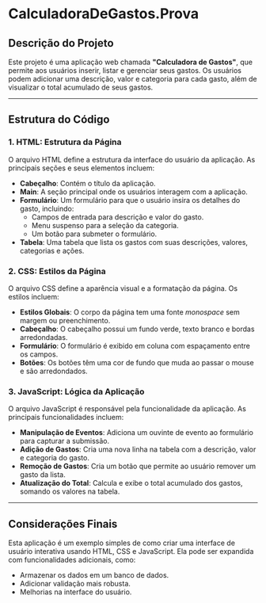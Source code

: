 # CalculadoraDeGastos.Prova

##  Descrição do Projeto

Este projeto é uma aplicação web chamada **"Calculadora de Gastos"**, que permite aos usuários inserir, listar e gerenciar seus gastos. Os usuários podem adicionar uma descrição, valor e categoria para cada gasto, além de visualizar o total acumulado de seus gastos.

---

##  Estrutura do Código

### 1. HTML: Estrutura da Página

O arquivo HTML define a estrutura da interface do usuário da aplicação. As principais seções e seus elementos incluem:

- **Cabeçalho**: Contém o título da aplicação.
- **Main**: A seção principal onde os usuários interagem com a aplicação.
- **Formulário**: Um formulário para que o usuário insira os detalhes do gasto, incluindo:
  - Campos de entrada para descrição e valor do gasto.
  - Menu suspenso para a seleção da categoria.
  - Um botão para submeter o formulário.
- **Tabela**: Uma tabela que lista os gastos com suas descrições, valores, categorias e ações.

### 2. CSS: Estilos da Página

O arquivo CSS define a aparência visual e a formatação da página. Os estilos incluem:

- **Estilos Globais**: O corpo da página tem uma fonte _monospace_ sem margem ou preenchimento.
- **Cabeçalho**: O cabeçalho possui um fundo verde, texto branco e bordas arredondadas.
- **Formulário**: O formulário é exibido em coluna com espaçamento entre os campos.
- **Botões**: Os botões têm uma cor de fundo que muda ao passar o mouse e são arredondados.

### 3. JavaScript: Lógica da Aplicação

O arquivo JavaScript é responsável pela funcionalidade da aplicação. As principais funcionalidades incluem:

- **Manipulação de Eventos**: Adiciona um ouvinte de evento ao formulário para capturar a submissão.
- **Adição de Gastos**: Cria uma nova linha na tabela com a descrição, valor e categoria do gasto.
- **Remoção de Gastos**: Cria um botão que permite ao usuário remover um gasto da lista.
- **Atualização do Total**: Calcula e exibe o total acumulado dos gastos, somando os valores na tabela.

---

##  Considerações Finais

Esta aplicação é um exemplo simples de como criar uma interface de usuário interativa usando HTML, CSS e JavaScript. Ela pode ser expandida com funcionalidades adicionais, como:

- Armazenar os dados em um banco de dados.
- Adicionar validação mais robusta.
- Melhorias na interface do usuário.